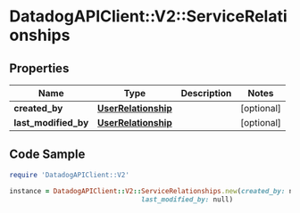 # DatadogAPIClient::V2::ServiceRelationships

## Properties

Name | Type | Description | Notes
------------ | ------------- | ------------- | -------------
**created_by** | [**UserRelationship**](UserRelationship.md) |  | [optional] 
**last_modified_by** | [**UserRelationship**](UserRelationship.md) |  | [optional] 

## Code Sample

```ruby
require 'DatadogAPIClient::V2'

instance = DatadogAPIClient::V2::ServiceRelationships.new(created_by: null,
                                 last_modified_by: null)
```


